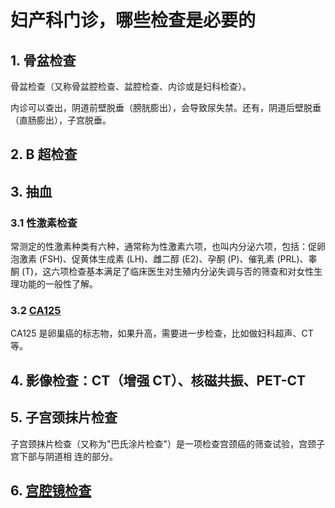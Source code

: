 # 妇产科门诊，哪些检查是必要的

## 1. 骨盆检查

骨盆检查（又称骨盆腔检查、盆腔检查、内诊或是妇科检查）。

内诊可以查出，阴道前壁脱垂（膀胱膨出），会导致尿失禁。还有，阴道后壁脱垂（直肠膨出），子宫脱垂。

## 2. B 超检查

## 3. 抽血

### 3.1 性激素检查

常测定的性激素种类有六种，通常称为性激素六项，也叫内分泌六项，包括：促卵泡激素 (FSH)、促黄体生成素 (LH)、雌二醇 (E2)、孕酮 (P)、催乳素 (PRL)、睾酮 (T)，这六项检查基本满足了临床医生对生殖内分泌失调与否的筛查和对女性生理功能的一般性了解。

### 3.2 [CA125](/血检-肿瘤标志物-CA125.md)

CA125 是卵巢癌的标志物，如果升高，需要进一步检查，比如做妇科超声、CT 等。

## 4. 影像检查：CT（增强 CT）、核磁共振、PET-CT

## 5. 子宫颈抹片检查

子宫颈抹片检查（又称为"巴氏涂片检查"）是一项检查宫颈癌的筛查试验，宫颈子宫下部与阴道相 连的部分。

## 6. [宫腔镜检查](/检查-宫腔镜.md)
